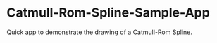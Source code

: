 Catmull-Rom-Spline-Sample-App
=============================

Quick app to demonstrate the drawing of a Catmull-Rom Spline.
